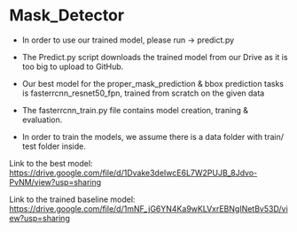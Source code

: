 # Mask_Detector

* In order to use our trained model, please run -> predict.py
* The Predict.py script downloads the trained model from our Drive as it is too big to upload to GitHub.
* Our best model for the proper_mask_prediction & bbox prediction tasks is fasterrcnn_resnet50_fpn, trained from scratch on the given data
* The fasterrcnn_train.py file contains model creation, traning & evaluation.

* In order to train the models, we assume there is a data folder with train/ test folder inside.

Link to the best model: <link> https://drive.google.com/file/d/1Dvake3deIwcE6L7W2PUJB_8Jdvo-PvNM/view?usp=sharing </link>

Link to the trained baseline model: <link> https://drive.google.com/file/d/1mNF_jG6YN4Ka9wKLVxrEBNgINetBv53D/view?usp=sharing </link>
